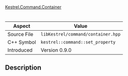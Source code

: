 [Kestrel.Command.Container](index.md)
# 
| Aspect | Value |
| --- | --- |
| Source File | `libKestrel/command/container.hpp` |
| C++ Symbol | `kestrel::command::set_property` |
| Introduced | Version 0.9.0 |
## Description
